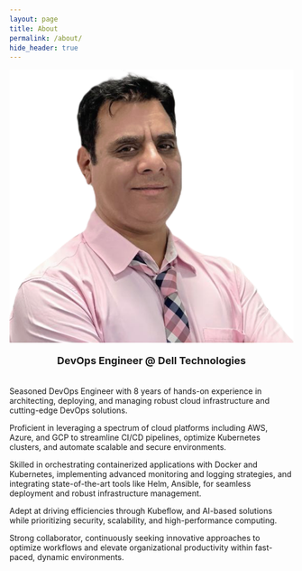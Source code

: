 ```yaml
---
layout: page
title: About
permalink: /about/
hide_header: true
---
```


![profile-Pic](/images/profile-pic.png)

<div style="text-align:center; font-size:18px; font-weight:bold;">

DevOps Engineer @ Dell Technologies

</div>
 <br>
Seasoned DevOps Engineer with 8 years of hands-on experience in architecting, deploying, and managing robust cloud infrastructure and cutting-edge DevOps solutions.

Proficient in leveraging a spectrum of cloud platforms including AWS, Azure, and GCP to streamline CI/CD pipelines, optimize Kubernetes clusters, and automate scalable and secure environments.

Skilled in orchestrating containerized applications with Docker and Kubernetes, implementing advanced monitoring and logging strategies, and integrating state-of-the-art tools like Helm, Ansible, for seamless deployment and robust infrastructure management.

Adept at driving efficiencies through Kubeflow, and AI-based solutions while prioritizing security, scalability, and high-performance computing.

Strong collaborator, continuously seeking innovative approaches to optimize workflows and elevate organizational productivity within fast-paced, dynamic environments.

